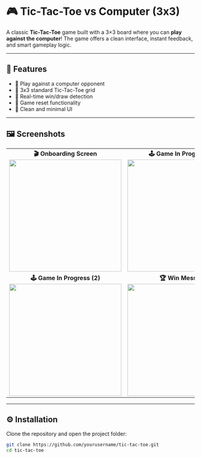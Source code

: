 # 🎮 Tic-Tac-Toe vs Computer (3x3)

A classic **Tic-Tac-Toe** game built with a 3×3 board where you can **play against the computer**! The game offers a clean interface, instant feedback, and smart gameplay logic.

---

## 🧠 Features

- 🤖 Play against a computer opponent
- 🎯 3x3 standard Tic-Tac-Toe grid
- 🚦 Real-time win/draw detection
- 🔁 Game reset functionality
- 🎨 Clean and minimal UI

---

## 🖼️ Screenshots

<table>
  <tr>
    <td align="center">
      <strong>🎬 Onboarding Screen</strong><br/>
      <img src="https://github.com/user-attachments/assets/ae4b46c4-9f8c-4a32-bef8-26d9b0d15520" width="300"/>
    </td>
    <td align="center">
      <strong>🕹️ Game In Progress (1)</strong><br/>
      <img src="https://github.com/user-attachments/assets/88bf2e31-3e5d-4450-85e4-c12a278200a3" width="300"/>
    </td>
  </tr>
  <tr>
    <td align="center">
      <strong>🕹️ Game In Progress (2)</strong><br/>
      <img src="https://github.com/user-attachments/assets/cee340a9-d510-45e7-89a2-9b598144d5b4" width="300"/>
    </td>
    <td align="center">
      <strong>🏆 Win Message</strong><br/>
      <img src="https://github.com/user-attachments/assets/6a32b72e-e13c-4361-8baf-372b9546b119" width="300"/>
    </td>
  </tr>
</table>

---

## ⚙️ Installation

Clone the repository and open the project folder:

```bash
git clone https://github.com/yourusername/tic-tac-toe.git
cd tic-tac-toe
